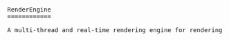 <pre>RenderEngine
============

A multi-thread and real-time rendering engine for rendering local web pages
</pre>
